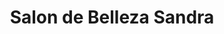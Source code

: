 ---
title: "Salon de Belleza Sandra"
url: /tonacatepeque/salon-de-belleza-sandra/
shop: Kosmetik
---